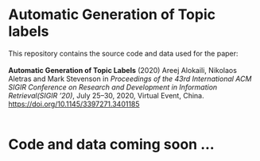 # Automatic Generation of Topic labels 

This repository contains the source code and data used for the paper:<br>
<br>
**Automatic Generation of Topic Labels** (2020) Areej Alokaili, Nikolaos Aletras and Mark Stevenson in *Proceedings of the 43rd International ACM SIGIR Conference on Research and Development in Information Retrieval(SIGIR ’20)*, July 25–30, 2020, Virtual Event, China. https://doi.org/10.1145/3397271.3401185 
<br>
<br>

# **Code and data coming soon ...**




